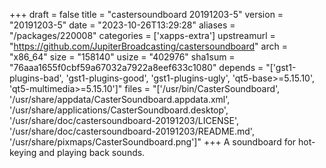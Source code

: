 +++
draft = false
title = "castersoundboard 20191203-5"
version = "20191203-5"
date = "2023-10-26T13:29:28"
aliases = "/packages/220008"
categories = ['xapps-extra']
upstreamurl = "https://github.com/JupiterBroadcasting/castersoundboard"
arch = "x86_64"
size = "158140"
usize = "402976"
sha1sum = "76aaa1655f0cbf59a67032a7922a8eef633c1080"
depends = "['gst1-plugins-bad', 'gst1-plugins-good', 'gst1-plugins-ugly', 'qt5-base>=5.15.10', 'qt5-multimedia>=5.15.10']"
files = "['/usr/bin/CasterSoundboard', '/usr/share/appdata/CasterSoundboard.appdata.xml', '/usr/share/applications/CasterSoundboard.desktop', '/usr/share/doc/castersoundboard-20191203/LICENSE', '/usr/share/doc/castersoundboard-20191203/README.md', '/usr/share/pixmaps/CasterSoundboard.png']"
+++
A soundboard for hot-keying and playing back sounds.